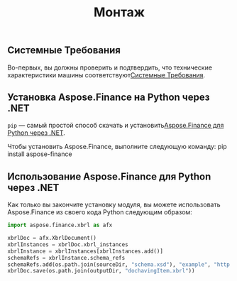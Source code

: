 ﻿---
title: Монтаж
type: docs
weight: 60
url: /ru/python-net/installation/
description: Узнайте об установке библиотеки Python Finance API с помощью NuGet и графического интерфейса или консоли диспетчера пакетов.
---
## **Системные Требования**

 Во-первых, вы должны проверить и подтвердить, что технические характеристики машины соответствуют[Системные Требования](/finance/ru/python-net/system-requirements/).

## **Установка Aspose.Finance на Python через .NET**
 `pip` — самый простой способ скачать и установить[Aspose.Finance для Python через .NET](https://pypi.org/project/aspose-finance/).

Чтобы установить Aspose.Finance, выполните следующую команду: pip install aspose-finance

## **Использование Aspose.Finance для Python через .NET**

Как только вы закончите установку модуля, вы можете использовать Aspose.Finance из своего кода Python следующим образом:

```py
import aspose.finance.xbrl as afx

xbrlDoc = afx.XbrlDocument()
xbrlInstances = xbrlDoc.xbrl_instances
xbrlInstance = xbrlInstances[xbrlInstances.add()]
schemaRefs = xbrlInstance.schema_refs
schemaRefs.add(os.path.join(sourceDir, "schema.xsd"), "example", "http://example.com/xbrl/taxonomy")
xbrlDoc.save(os.path.join(outputDir, "dochavingItem.xbrl"))
```
